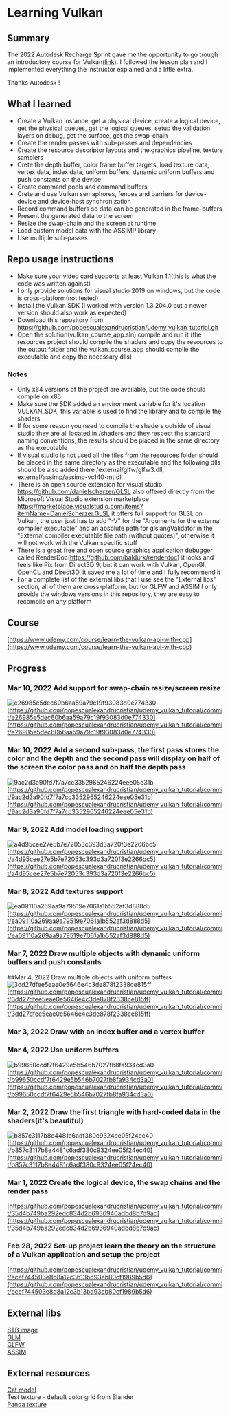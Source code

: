 # Learning Vulkan

## Summary

The 2022 Autodesk Recharge Sprint gave me the opportunity to go trough an introductory course for Vulkan([link]((https://www.udemy.com/course/learn-the-vulkan-api-with-cpp))).
I followed the lesson plan and I implemented everything the instructor explained and a little extra.

Thanks Autodesk !

## What I learned

* Create a Vulkan instance, get a physical device, create a logical device, get the physical queues, get the logical queues, setup the validation layers on debug, get the surface, get the swap-chain
* Create the render passes with sub-passes and dependencies
* Create the resource descriptor layouts and the graphics pipeline, texture samplers
* Crete the depth buffer, color frame buffer targets, load texture data, vertex data, index data, uniform buffers, dynamic uniform buffers and push constants on the device
* Create command pools and command buffers
* Crete and use Vulkan semaphores, fences and barriers for device-device and device-host synchronization
* Record command buffers so data can be generated in the frame-buffers
* Present the generated data to the screen
* Resize the swap-chain and the screen at runtime
* Load custom model data with the ASSIMP library
* Use multiple sub-passes

## Repo usage instructions

* Make sure your video card supports at least Vulkan 1.1(this is what the code was written against)
* I only provide solutions for visual studio 2019 on windows, but the code is cross-platform(not tested)
* Install the Vulkan SDK (I worked with version 1.3.204.0 but a newer version should also work as expected)
* Download this repository from https://github.com/popescualexandrucristian/udemy_vulkan_tutorial.git
* Open the solution(vulkan_course_app.sln) compile and run it (the resources project should compile the shaders and copy the resources to the output folder and the vulkan_course_app should compile the executable and copy the necessary dlls)

### Notes
* Only x64 versions of the project are available, but the code should compile on x86
* Make sure the SDK added an environment variable for it's location VULKAN_SDK, this variable is used to find the library and to compile the shaders
* If for some reason you need to compile the shaders outside of visual studio they are all located in /shaders and they respect the standard naming conventions, the results should be placed in the same directory as the executable
* If visual studio is not used all the files from the resources folder should be placed in the same directory as the executable and the following dlls should be also added there /external/glfw/glfw3.dll, external/assimp/assimp-vc140-mt.dll
* There is an open source extension for visual studio https://github.com/danielscherzer/GLSL also offered directly from the Microsoft Visual Studio extension marketplace https://marketplace.visualstudio.com/items?itemName=DanielScherzer.GLSL it offers full support for GLSL on Vulkan, the user just has to add "-V" for the "Arguments for the external compiler executable" and an absolute path for glslangValidator in the "External compiler executable file path (without quotes)", otherwise it will not work with the Vulkan specific stuff
* There is a great free and open source graphics application debugger called RenderDoc(https://github.com/baldurk/renderdoc) it looks and feels like Pix from Direct3D 9, but it can work with Vulkan, OpenGl, OpenCL and Direct3D, it saved me a lot of time and I fully recommend it
* For a complete list of the external libs that I use see the "External libs" section, all of them are cross-platform, but for GLFW and ASSIM I only provide the windows versions in this repository, they are easy to recompile on any platform

## Course
[https://www.udemy.com/course/learn-the-vulkan-api-with-cpp](https://www.udemy.com/course/learn-the-vulkan-api-with-cpp)

## Progress

### Mar 10, 2022 Add support for swap-chain resize/screen resize
![e26985e5dec60b6aa59a79c19f93083d0e774330](https://github.com/popescualexandrucristian/udemy_vulkan_tutorial/blob/master/documentation/01dd01b26a3634e5ffc64a7cea3d346d55adbf47.jpg?raw=true)
[https://github.com/popescualexandrucristian/udemy_vulkan_tutorial/commit/e26985e5dec60b6aa59a79c19f93083d0e774330](https://github.com/popescualexandrucristian/udemy_vulkan_tutorial/commit/e26985e5dec60b6aa59a79c19f93083d0e774330)

### Mar 10, 2022 Add a second sub-pass, the first pass stores the color and the depth and the second pass will display on half of the screen the color pass and on half the depth pass
![9ac2d3a90fd7f7a7cc3352965246224eee05e31b](https://github.com/popescualexandrucristian/udemy_vulkan_tutorial/blob/master/documentation/9ac2d3a90fd7f7a7cc3352965246224eee05e31b.jpg?raw=true)
[https://github.com/popescualexandrucristian/udemy_vulkan_tutorial/commit/9ac2d3a90fd7f7a7cc3352965246224eee05e31b](https://github.com/popescualexandrucristian/udemy_vulkan_tutorial/commit/9ac2d3a90fd7f7a7cc3352965246224eee05e31b)

### Mar 9, 2022 Add model loading support
![a4d95cee27e5b7e72053c393d3a720f3e2266bc5](https://github.com/popescualexandrucristian/udemy_vulkan_tutorial/blob/master/documentation/a4d95cee27e5b7e72053c393d3a720f3e2266bc5.jpg?raw=true)
[https://github.com/popescualexandrucristian/udemy_vulkan_tutorial/commit/a4d95cee27e5b7e72053c393d3a720f3e2266bc5](https://github.com/popescualexandrucristian/udemy_vulkan_tutorial/commit/a4d95cee27e5b7e72053c393d3a720f3e2266bc5)

### Mar 8, 2022 Add textures support
![ea09110a269aa9a79519e7061a1b552af3d888d5](https://github.com/popescualexandrucristian/udemy_vulkan_tutorial/blob/master/documentation/ea09110a269aa9a79519e7061a1b552af3d888d5.jpg?raw=true)
[https://github.com/popescualexandrucristian/udemy_vulkan_tutorial/commit/ea09110a269aa9a79519e7061a1b552af3d888d5](https://github.com/popescualexandrucristian/udemy_vulkan_tutorial/commit/ea09110a269aa9a79519e7061a1b552af3d888d5)

### Mar 7, 2022 Draw multiple objects with dynamic uniform buffers and push constants
##Mar 4, 2022 Draw multiple objects with uniform buffers
![3dd27dfee5eae0e5646e4c3de878f2338ce815ff](https://github.com/popescualexandrucristian/udemy_vulkan_tutorial/blob/master/documentation/3dd27dfee5eae0e5646e4c3de878f2338ce815ff.jpg?raw=true)
[https://github.com/popescualexandrucristian/udemy_vulkan_tutorial/commit/3dd27dfee5eae0e5646e4c3de878f2338ce815ff](https://github.com/popescualexandrucristian/udemy_vulkan_tutorial/commit/3dd27dfee5eae0e5646e4c3de878f2338ce815ff)

### Mar 3, 2022 Draw with an index buffer and a vertex buffer
### Mar 4, 2022 Use uniform buffers
![b99650ccdf7f6429e5b546b7027fb8fa934cd3a0](https://github.com/popescualexandrucristian/udemy_vulkan_tutorial/blob/master/documentation/b99650ccdf7f6429e5b546b7027fb8fa934cd3a0.jpg?raw=true)
[https://github.com/popescualexandrucristian/udemy_vulkan_tutorial/commit/b99650ccdf7f6429e5b546b7027fb8fa934cd3a0](https://github.com/popescualexandrucristian/udemy_vulkan_tutorial/commit/b99650ccdf7f6429e5b546b7027fb8fa934cd3a0)

### Mar 2, 2022 Draw the first triangle with hard-coded data in the shaders(it's beautiful)
![b857c3117b8e4481c6adf380c9324ee05f24ec40](https://github.com/popescualexandrucristian/udemy_vulkan_tutorial/blob/master/documentation/b857c3117b8e4481c6adf380c9324ee05f24ec40.jpg?raw=true)
[https://github.com/popescualexandrucristian/udemy_vulkan_tutorial/commit/b857c3117b8e4481c6adf380c9324ee05f24ec40](https://github.com/popescualexandrucristian/udemy_vulkan_tutorial/commit/b857c3117b8e4481c6adf380c9324ee05f24ec40)

### Mar 1, 2022 Create the logical device, the swap chains and the render pass
[https://github.com/popescualexandrucristian/udemy_vulkan_tutorial/commit/35d4b749ba292edc834d2b6936940adbd8b7d9ac](https://github.com/popescualexandrucristian/udemy_vulkan_tutorial/commit/35d4b749ba292edc834d2b6936940adbd8b7d9ac)

### Feb 28, 2022 Set-up project learn the theory on the structure of a Vulkan application and setup the project
[https://github.com/popescualexandrucristian/udemy_vulkan_tutorial/commit/ecef744503e8d8a12c3b13bd93eb80cf1989b5d6](https://github.com/popescualexandrucristian/udemy_vulkan_tutorial/commit/ecef744503e8d8a12c3b13bd93eb80cf1989b5d6)

## External libs
[STB image](https://github.com/nothings/stb)  
[GLM](https://github.com/g-truc/glm)  
[GLFW](https://github.com/glfw/glfw)  
[ASSIM](https://github.com/assimp/assimp)  

## External resources
[Cat model](https://free3d.com/3d-model/cat-v1--522281.html)  
Test texture - default color grid from Blander  
[Panda texture](https://www.istockphoto.com/ro/fotografie/t%C3%A2n%C4%83rul-urs-panda-%C3%AEn-copac-gm1060491624-283471940)  

